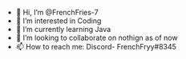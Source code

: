 - 👋 Hi, I’m @FrenchFries-7
- 👀 I’m interested in Coding
- 🌱 I’m currently learning Java
- 💞️ I’m looking to collaborate on nothign as of now
- 📫 How to reach me: Discord- FrenchFryy#8345

<!---
FrenchFries-7/FrenchFries-7 is a ✨ special ✨ repository because its `README.md` (this file) appears on your GitHub profile.
You can click the Preview link to take a look at your changes.
--->
